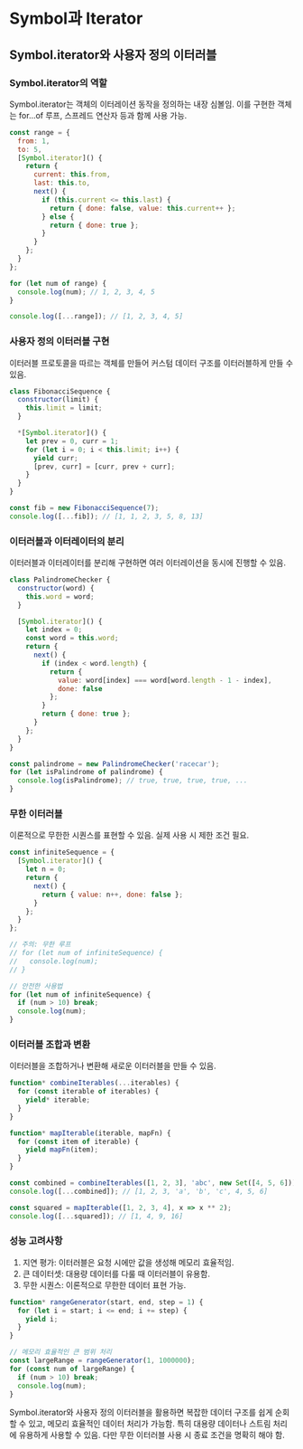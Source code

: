 # Symbol과 Iterator

## Symbol.iterator와 사용자 정의 이터러블

### Symbol.iterator의 역할

Symbol.iterator는 객체의 이터레이션 동작을 정의하는 내장 심볼임. 이를 구현한 객체는 for...of 루프, 스프레드 연산자 등과 함께 사용 가능.

```javascript
const range = {
  from: 1,
  to: 5,
  [Symbol.iterator]() {
    return {
      current: this.from,
      last: this.to,
      next() {
        if (this.current <= this.last) {
          return { done: false, value: this.current++ };
        } else {
          return { done: true };
        }
      }
    };
  }
};

for (let num of range) {
  console.log(num); // 1, 2, 3, 4, 5
}

console.log([...range]); // [1, 2, 3, 4, 5]
```

### 사용자 정의 이터러블 구현

이터러블 프로토콜을 따르는 객체를 만들어 커스텀 데이터 구조를 이터러블하게 만들 수 있음.

```javascript
class FibonacciSequence {
  constructor(limit) {
    this.limit = limit;
  }

  *[Symbol.iterator]() {
    let prev = 0, curr = 1;
    for (let i = 0; i < this.limit; i++) {
      yield curr;
      [prev, curr] = [curr, prev + curr];
    }
  }
}

const fib = new FibonacciSequence(7);
console.log([...fib]); // [1, 1, 2, 3, 5, 8, 13]
```

### 이터러블과 이터레이터의 분리

이터러블과 이터레이터를 분리해 구현하면 여러 이터레이션을 동시에 진행할 수 있음.

```javascript
class PalindromeChecker {
  constructor(word) {
    this.word = word;
  }

  [Symbol.iterator]() {
    let index = 0;
    const word = this.word;
    return {
      next() {
        if (index < word.length) {
          return { 
            value: word[index] === word[word.length - 1 - index],
            done: false 
          };
        }
        return { done: true };
      }
    };
  }
}

const palindrome = new PalindromeChecker('racecar');
for (let isPalindrome of palindrome) {
  console.log(isPalindrome); // true, true, true, true, ...
}
```

### 무한 이터러블

이론적으로 무한한 시퀀스를 표현할 수 있음. 실제 사용 시 제한 조건 필요.

```javascript
const infiniteSequence = {
  [Symbol.iterator]() {
    let n = 0;
    return {
      next() {
        return { value: n++, done: false };
      }
    };
  }
};

// 주의: 무한 루프
// for (let num of infiniteSequence) {
//   console.log(num);
// }

// 안전한 사용법
for (let num of infiniteSequence) {
  if (num > 10) break;
  console.log(num);
}
```

### 이터러블 조합과 변환

이터러블을 조합하거나 변환해 새로운 이터러블을 만들 수 있음.

```javascript
function* combineIterables(...iterables) {
  for (const iterable of iterables) {
    yield* iterable;
  }
}

function* mapIterable(iterable, mapFn) {
  for (const item of iterable) {
    yield mapFn(item);
  }
}

const combined = combineIterables([1, 2, 3], 'abc', new Set([4, 5, 6]));
console.log([...combined]); // [1, 2, 3, 'a', 'b', 'c', 4, 5, 6]

const squared = mapIterable([1, 2, 3, 4], x => x ** 2);
console.log([...squared]); // [1, 4, 9, 16]
```

### 성능 고려사항

1. 지연 평가: 이터러블은 요청 시에만 값을 생성해 메모리 효율적임.
2. 큰 데이터셋: 대용량 데이터를 다룰 때 이터러블이 유용함.
3. 무한 시퀀스: 이론적으로 무한한 데이터 표현 가능.

```javascript
function* rangeGenerator(start, end, step = 1) {
  for (let i = start; i <= end; i += step) {
    yield i;
  }
}

// 메모리 효율적인 큰 범위 처리
const largeRange = rangeGenerator(1, 1000000);
for (const num of largeRange) {
  if (num > 10) break;
  console.log(num);
}
```

Symbol.iterator와 사용자 정의 이터러블을 활용하면 복잡한 데이터 구조를 쉽게 순회할 수 있고, 메모리 효율적인 데이터 처리가 가능함. 특히 대용량 데이터나 스트림 처리에 유용하게 사용할 수 있음. 다만 무한 이터러블 사용 시 종료 조건을 명확히 해야 함.
